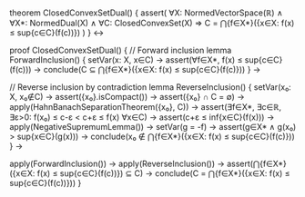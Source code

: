 theorem ClosedConvexSetDual() {
  assert(
    ∀X: NormedVectorSpace(ℝ) ∧
    ∀X*: NormedDual(X) ∧
    ∀C: ClosedConvexSet(X) ⇒
    C = ⋂{f∈X*}({x∈X: f(x) ≤ sup{c∈C}(f(c))})
  )
} ↔

proof ClosedConvexSetDual() {
  // Forward inclusion
  lemma ForwardInclusion() {
    setVar(x: X, x∈C) →
    assert(∀f∈X*, f(x) ≤ sup{c∈C}(f(c))) →
    conclude(C ⊆ ⋂{f∈X*}({x∈X: f(x) ≤ sup{c∈C}(f(c)}))
  } →

  // Reverse inclusion by contradiction
  lemma ReverseInclusion() {
    setVar(x₀: X, x₀∉C) →
    assert({x₀}.isCompact()) →
    assert({x₀} ∩ C = ∅) →
    apply(HahnBanachSeparationTheorem({x₀}, C)) →
    assert(∃f∈X*, ∃c∈ℝ, ∃ε>0: 
      f(x₀) ≤ c-ε < c+ε ≤ f(x) ∀x∈C) →
    assert(c+ε ≤ inf{x∈C}(f(x))) →
    apply(NegativeSupremumLemma()) →
    setVar(g = -f) →
    assert(g∈X* ∧ g(x₀) > sup{x∈C}(g(x))) →
    conclude(x₀ ∉ ⋂{f∈X*}({x∈X: f(x) ≤ sup{c∈C}(f(c)}))
  } →

  apply(ForwardInclusion()) →
  apply(ReverseInclusion()) →
  assert(⋂{f∈X*}({x∈X: f(x) ≤ sup{c∈C}(f(c))}) ⊆ C) →
  conclude(C = ⋂{f∈X*}({x∈X: f(x) ≤ sup{c∈C}(f(c))}))
}